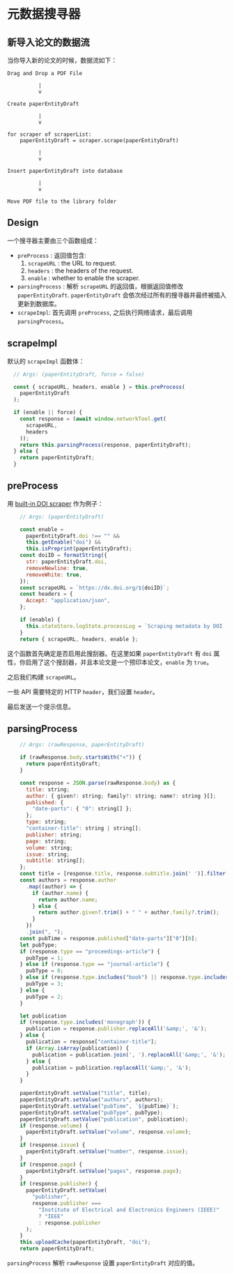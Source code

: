 # 元数据搜寻器

## 新导入论文的数据流

当你导入新的论文的时候，数据流如下：

```
Drag and Drop a PDF File

          |
          v

Create paperEntityDraft

          |
          v

for scraper of scraperList:
    paperEntityDraft = scraper.scrape(paperEntityDraft)

          |
          v

Insert paperEntityDraft into database

          |
          v

Move PDF file to the library folder
```

## Design
一个搜寻器主要由三个函数组成：
- `preProcess` : 返回值包含:
    1.  `scrapeURL` : the URL to request.
    2.  `headers` : the headers of the request.
    3.  `enable` : whether to enable the scraper.
- `parsingProcess` : 解析 `scrapeURL` 的返回值，根据返回值修改 `paperEntityDraft`. `paperEntityDraft` 会依次经过所有的搜寻器并最终被插入更新到数据库。
- `scrapeImpl`: 首先调用 `preProcess`, 之后执行网络请求，最后调用 `parsingProcess`。


## scrapeImpl

默认的 `scrapeImpl` 函数体：

```javascript
  // Args: (paperEntityDraft, force = false)

  const { scrapeURL, headers, enable } = this.preProcess(
    paperEntityDraft
  );

  if (enable || force) {
    const response = (await window.networkTool.get(
      scrapeURL,
      headers
    ));
    return this.parsingProcess(response, paperEntityDraft);
  } else {
    return paperEntityDraft;
  }
```

## preProcess

用 [built-in DOI scraper](https://github.com/GeoffreyChen777/paperlib/blob/67a6e2611054c23089338a6718db66e3287129f3/app/repositories/scraper-repository/scrapers/doi.ts#L9) 作为例子： 

```javascript
    // Args: (paperEntityDraft)

    const enable =
      paperEntityDraft.doi !== "" &&
      this.getEnable("doi") &&
      this.isPreprint(paperEntityDraft);
    const doiID = formatString({
      str: paperEntityDraft.doi,
      removeNewline: true,
      removeWhite: true,
    });
    const scrapeURL = `https://dx.doi.org/${doiID}`;
    const headers = {
      Accept: "application/json",
    };

    if (enable) {
      this.stateStore.logState.processLog = `Scraping metadata by DOI ...`;
    }
    return { scrapeURL, headers, enable };
```

这个函数首先确定是否启用此搜刮器。在这里如果 `paperEntityDraft` 有 `doi` 属性，你启用了这个搜刮器，并且本论文是一个预印本论文，`enable` 为 `true`。

之后我们构建 `scrapeURL`。

一些 API 需要特定的 HTTP `header`，我们设置 `header`。

最后发送一个提示信息。

## parsingProcess

```javascript
    // Args: (rawResponse, paperEntityDraft)

    if (rawResponse.body.startsWith("<")) {
      return paperEntityDraft;
    }

    const response = JSON.parse(rawResponse.body) as {
      title: string;
      author: { given?: string; family?: string; name?: string }[];
      published: {
        "date-parts": { "0": string[] };
      };
      type: string;
      "container-title": string | string[];
      publisher: string;
      page: string;
      volume: string;
      issue: string;
      subtitle: string[];
    };
    const title = [response.title, response.subtitle.join(' ')].filter(t => t !== '').join(" - ");
    const authors = response.author
      .map((author) => {
        if (author.name) {
          return author.name;
        } else {
          return author.given?.trim() + " " + author.family?.trim();
        }
      })
      .join(", ");
    const pubTime = response.published["date-parts"]["0"][0];
    let pubType;
    if (response.type == "proceedings-article") {
      pubType = 1;
    } else if (response.type == "journal-article") {
      pubType = 0;
    } else if (response.type.includes("book") || response.type.includes("monograph")) {
      pubType = 3;
    } else {
      pubType = 2;
    }

    let publication
    if (response.type.includes('monograph')) {
      publication = response.publisher.replaceAll('&amp;', '&');
    } else {
      publication = response["container-title"];
      if (Array.isArray(publication)) {
        publication = publication.join(', ').replaceAll('&amp;', '&');
      } else {
        publication = publication.replaceAll('&amp;', '&');
      }
    }

    paperEntityDraft.setValue("title", title);
    paperEntityDraft.setValue("authors", authors);
    paperEntityDraft.setValue("pubTime", `${pubTime}`);
    paperEntityDraft.setValue("pubType", pubType);
    paperEntityDraft.setValue("publication", publication);
    if (response.volume) {
      paperEntityDraft.setValue("volume", response.volume);
    }
    if (response.issue) {
      paperEntityDraft.setValue("number", response.issue);
    }
    if (response.page) {
      paperEntityDraft.setValue("pages", response.page);
    }
    if (response.publisher) {
      paperEntityDraft.setValue(
        "publisher",
        response.publisher ===
          "Institute of Electrical and Electronics Engineers (IEEE)"
          ? "IEEE"
          : response.publisher
      );
    }
    this.uploadCache(paperEntityDraft, "doi");
    return paperEntityDraft;
```

`parsingProcess` 解析 `rawResponse` 设置 `paperEntityDraft` 对应的值。